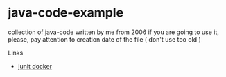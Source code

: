 # java-code-example
collection of java-code written by me from 2006
if you are going to use it, please, 
pay attention to creation date of the file ( don't use too old )

Links
* [junit docker](https://github.com/testcontainers/testcontainers-java/)
